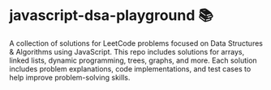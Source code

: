 # javascript-dsa-playground 📚
A collection of solutions for LeetCode problems focused on Data Structures &amp; Algorithms using JavaScript. This repo includes solutions for arrays, linked lists, dynamic programming, trees, graphs, and more. Each solution includes problem explanations, code implementations, and test cases to help improve problem-solving skills.
